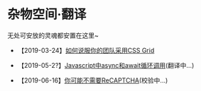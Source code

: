 # 杂物空间·翻译

无处可安放的灵魂都安置在这里~

* 【2019-03-24】[如何说服你的团队采用CSS Grid](other/how-to-convince-your-team-to-adopt-grid/ch.md)

* 【2019-05-2?】[Javascript中async和await循环调用](js/javascript-async-and-await-in-loops/ch.md)(翻译中...)

* 【2019-06-16】[你可能不需要ReCAPTCHA](other/you-probably-dont-need-recaptcha/ch.md)(校验中...)




